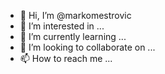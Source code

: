 - 👋 Hi, I’m @markomestrovic
- 👀 I’m interested in ...
- 🌱 I’m currently learning ...
- 💞️ I’m looking to collaborate on ...
- 📫 How to reach me ...

<!---
markomestrovic/markomestrovic is a ✨ special ✨ repository because its `README.md` (this file) appears on your GitHub profile.
You can click the Preview link to take a look at your changes.
--->
